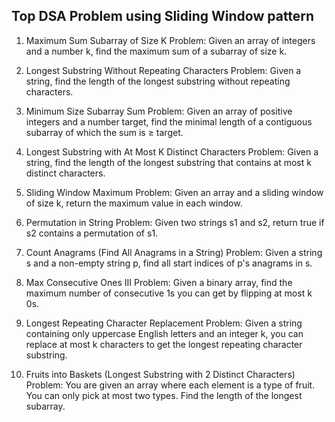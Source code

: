 ## Top DSA Problem using Sliding Window pattern

1. Maximum Sum Subarray of Size K
    Problem: Given an array of integers and a number k, find the maximum sum of a subarray of size k.

2. Longest Substring Without Repeating Characters
    Problem: Given a string, find the length of the longest substring without repeating characters.

3. Minimum Size Subarray Sum
    Problem: Given an array of positive integers and a number target, find the minimal length of a contiguous subarray of which the sum is ≥ target.

4. Longest Substring with At Most K Distinct Characters
    Problem: Given a string, find the length of the longest substring that contains at most k distinct characters.

5. Sliding Window Maximum
    Problem: Given an array and a sliding window of size k, return the maximum value in each window.

6. Permutation in String
    Problem: Given two strings s1 and s2, return true if s2 contains a permutation of s1.

7. Count Anagrams (Find All Anagrams in a String)
    Problem: Given a string s and a non-empty string p, find all start indices of p's anagrams in s.

8. Max Consecutive Ones III
    Problem: Given a binary array, find the maximum number of consecutive 1s you can get by flipping at most k 0s.

9. Longest Repeating Character Replacement
    Problem: Given a string containing only uppercase English letters and an integer k, you can replace at most k characters to get the longest repeating character substring.

10. Fruits into Baskets (Longest Substring with 2 Distinct Characters)
    Problem: You are given an array where each element is a type of fruit. You can only pick at most two types. Find the length of the longest subarray.

